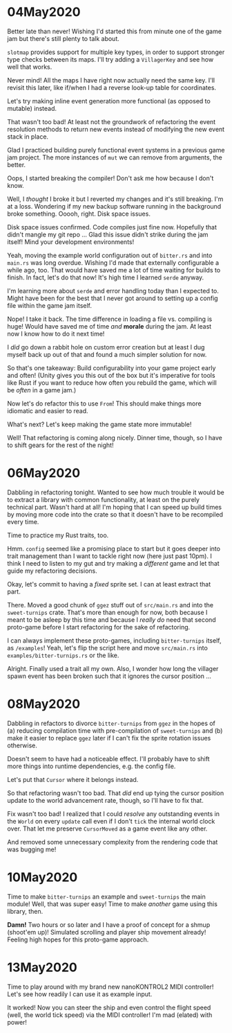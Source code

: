 # 04May2020

Better late than never! Wishing I'd started this from minute one of the game jam but there's still plenty to talk about.

`slotmap` provides support for multiple key types, in order to support stronger type checks between its maps. I'll try adding a `VillagerKey` and see how well that works.

Never mind! All the maps I have right now actually need the same key. I'll revisit this later, like if/when I had a reverse look-up table for coordinates.

Let's try making inline event generation more functional (as opposed to mutable) instead.

That wasn't too bad! At least not the groundwork of refactoring the event resolution methods to return new events instead of modifying the new event stack in place.

Glad I practiced building purely functional event systems in a previous game jam project. The more instances of `mut` we can remove from arguments, the better.

Oops, I started breaking the compiler! Don't ask me how because I don't know.

Well, I _thought_ I broke it but I reverted my changes and it's still breaking. I'm at a loss. Wondering if my new backup software running in the background broke something. Ooooh, right. Disk space issues.

Disk space issues confirmed. Code compiles just fine now. Hopefully that didn't mangle my git repo ... Glad this issue didn't strike during the jam itself! Mind your development environments!

Yeah, moving the example world configuration out of `bitter.rs` and into `main.rs` was long overdue. Wishing I'd made that externally configurable a while ago, too. That would have saved me a lot of time waiting for builds to finish. In fact, let's do that now! It's high time I learned `serde` anyway.

I'm learning more about `serde` and error handling today than I expected to. Might have been for the best that I never got around to setting up a config file within the game jam itself.

Nope! I take it back. The time difference in loading a file vs. compiling is huge! Would have saved me of time _and_ **morale** during the jam. At least now I know how to do it next time!

I _did_ go down a rabbit hole on custom error creation but at least I dug myself back up out of that and found a much simpler solution for now.

So that's one takeaway: Build configurability into your game project early and often! (Unity gives you this out of the box but it's imperative for tools like Rust if you want to reduce how often you rebuild the game, which will be _often_ in a game jam.)

Now let's do refactor this to use `From`! This should make things more idiomatic and easier to read.

What's next? Let's keep making the game state more immutable!

Well! That refactoring is coming along nicely. Dinner time, though, so I have to shift gears for the rest of the night!

# 06May2020

Dabbling in refactoring tonight. Wanted to see how much trouble it would be to extract a library with common functionality, at least on the purely technical part. Wasn't hard at all! I'm hoping that I can speed up build times by moving more code into the crate so that it doesn't have to be recompiled every time.

Time to practice my Rust traits, too.

Hmm. `config` seemed like a promising place to start but it goes deeper into trait management than I want to tackle right now (here just past 10pm). I think I need to listen to my gut and try making a _different_ game and let that guide my refactoring decisions.

Okay, let's commit to having a _fixed_ sprite set. I can at least extract that part.

There. Moved a good chunk of `ggez` stuff out of `src/main.rs` and into the `sweet-turnips` crate. That's more than enough for now, both because I meant to be asleep by this time and because I _really do_ need that second proto-game before I start refactoring for the sake of refactoring.

I can always implement these proto-games, including `bitter-turnips` itself, as `/examples`! Yeah, let's flip the script here and move `src/main.rs` into `examples/bitter-turnips.rs` or the like.

Alright. Finally used a trait all my own. Also, I wonder how long the villager spawn event has been broken such that it ignores the cursor position ...

# 08May2020

Dabbling in refactors to divorce `bitter-turnips` from `ggez` in the hopes of (a) reducing compilation time with pre-compilation of `sweet-turnips` and (b) make it easier to replace `ggez` later if I can't fix the sprite rotation issues otherwise.

Doesn't seem to have had a noticeable effect. I'll probably have to shift more things into runtime dependencies, e.g. the config file.

Let's put that `Cursor` where it belongs instead.

So that refactoring wasn't too bad. That _did_ end up tying the cursor position update to the world advancement rate, though, so I'll have to fix that.

Fix wasn't too bad! I realized that I could _resolve_ any outstanding events in the `World` on every `update` call even if I don't `tick` the internal world clock over. That let me preserve `CursorMoved` as a game event like any other.

And removed some unnecessary complexity from the rendering code that was bugging me!

# 10May2020

Time to make `bitter-turnips` an example and `sweet-turnips` the main module! Well, that was super easy! Time to make _another_ game using this library, then.

**Damn!** Two hours or so later and I have a proof of concept for a shmup (shoot'em up)! Simulated scrolling and player ship movement already! Feeling high hopes for this proto-game approach.

# 13May2020

Time to play around with my brand new nanoKONTROL2 MIDI controller! Let's see how readily I can use it as example input.

It worked! Now you can steer the ship and even control the flight speed (well, the world tick speed) via the MIDI controller! I'm mad (elated) with power!
